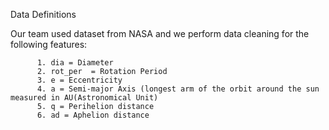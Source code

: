 Data Definitions

Our team used dataset from NASA and we perform data cleaning for the following features:

          1. dia = Diameter                     
          2. rot_per  = Rotation Period         
          3. e = Eccentricity
          4. a = Semi-major Axis (longest arm of the orbit around the sun measured in AU(Astronomical Unit)
          5. q = Perihelion distance
          6. ad = Aphelion distance
